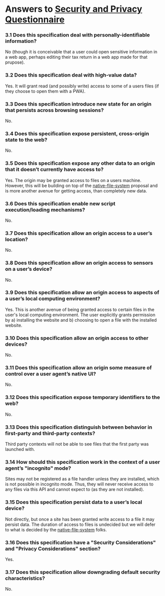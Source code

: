 # Answers to [Security and Privacy Questionnaire](https://www.w3.org/TR/security-privacy-questionnaire/)

### 3.1 Does this specification deal with personally-identifiable information?

No (though it is conceivable that a user could open sensitive information in a web app, perhaps editing their tax return in a web app made for that prupose).


### 3.2 Does this specification deal with high-value data?

Yes. It will grant read (and possibly write) access to some of a users files (if they choose to open them with a PWA). 


### 3.3 Does this specification introduce new state for an origin that persists across browsing sessions?

No.


### 3.4 Does this specification expose persistent, cross-origin state to the web?

No.


### 3.5 Does this specification expose any other data to an origin that it doesn’t currently have access to?

Yes. The origin may be granted access to files on a users machine. However, this will be building on top of the [native-file-system](https://github.com/WICG/native-file-system/blob/master/EXPLAINER.md) proposal and is more another avenue for getting access, than completely new data.

### 3.6 Does this specification enable new script execution/loading mechanisms?

No.


### 3.7 Does this specification allow an origin access to a user’s location?

No.


### 3.8 Does this specification allow an origin access to sensors on a user’s device?

No.


### 3.9 Does this specification allow an origin access to aspects of a user’s local computing environment?

Yes. This is another avenue of being granted access to certain files in the user's local computing environment. The user explicitly grants permission by a) installing the website and b) choosing to open a file with the installed website.


### 3.10 Does this specification allow an origin access to other devices?

No.


### 3.11 Does this specification allow an origin some measure of control over a user agent’s native UI?

No.


### 3.12 Does this specification expose temporary identifiers to the web?

No.


### 3.13 Does this specification distinguish between behavior in first-party and third-party contexts?

Third party contexts will not be able to see files that the first party was launched with.


### 3.14 How should this specification work in the context of a user agent’s "incognito" mode?

Sites may not be registered as a file handler unless they are installed, which is not possible in incognito mode. Thus, they will never receive access to any files via this API and cannot expect to (as they are not installed).


### 3.15 Does this specification persist data to a user’s local device?

Not directly, but once a site has been granted write access to a file it may persist data. The duration of access to files is undecided but we will defer to what is decided by the [native-file-system](https://github.com/WICG/native-file-system/blob/master/EXPLAINER.md) folks.


### 3.16 Does this specification have a "Security Considerations" and "Privacy Considerations" section?

Yes.


### 3.17 Does this specification allow downgrading default security characteristics?

No.